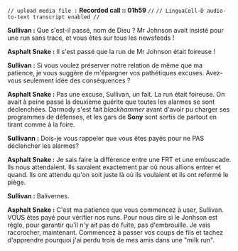 ﻿`// upload media file :` **Recorded call :: 01h59** `//`
`// LinguaCell-D audio-to-text transcript enabled //`

**Sullivan :** Que s'est-il passé, nom de Dieu ? Mr Johnson avait insisté pour une run sans trace, et vous êtes sur tous les newsfeeds !

**Asphalt Snake :** Il s'est passé que la run de Mr Johnson était foireuse !

**Sullivan :** Si vous voulez préserver notre relation de même que ma patience, je vous suggère de m'épargner vos pathétiques excuses. Avez-vous seulement idée des conséquences ?

**Asphalt Snake :** Pas une excuse, Sullivan, un fait. La run était foireuse. On avait à peine passé la deuxième guérite que toutes les alarmes se sont déclenchées. Darmody s'est fait *blackhammer* avant d'avoir pu charger ses programmes de défenses, et les gars de **Sony** sont sortis de partout en tirant comme à la foire.

**Sullivann :** Dois-je vous rappeler que vous êtes payés pour ne PAS déclencher les alarmes?

**Asphalt Snake :** Je sais faire la différence entre une FRT et une embuscade. Ils nous attendaient. Ils savaient exactement par où nous allions entrer et quand. Ils ont attendu qu'on soit juste là où ils voulaient et ils ont refermé le piège. 

**Sullivan :** Balivernes.

**Asphalt Snake :**  C'est ma patience que vous commencez à user, Sullivan. VOUS êtes payé pour vérifier nos runs. Pour nous dire si le Jonhson est réglo, pour garantir qu'il n'y ait pas de fuite, pas d'embrouille. Je vais raccrocher, maintenant. Commencez à passer vos coups de fils et tachez d'apprendre pourquoi j'ai perdu trois de mes amis dans une "milk run".
